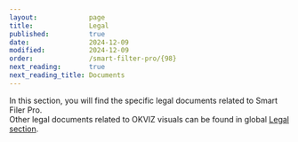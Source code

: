 ```yaml
---
layout:             page
title:              Legal
published:          true
date:               2024-12-09
modified:           2024-12-09
order:              /smart-filter-pro/{98}
next_reading:       true
next_reading_title: Documents
---
```


In this section, you will find the specific legal documents related to Smart Filer Pro.  
Other legal documents related to OKVIZ visuals can be found in global [Legal section](../legal/index.md).